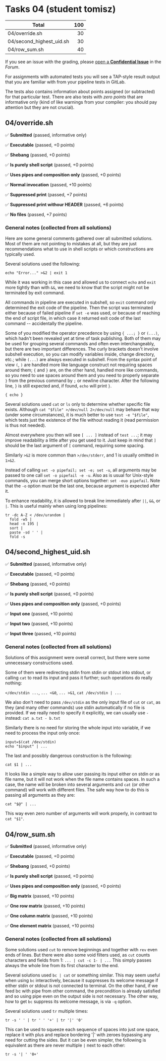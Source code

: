 # Tasks 04 (student tomisz)

| Total                                            |   100 |
|--------------------------------------------------|------:|
| 04/override.sh                                   |    30 |
| 04/second_highest_uid.sh                         |    30 |
| 04/row_sum.sh                                    |    40 |

If you see an issue with the grading, please
[open a **Confidential Issue**](https://gitlab.mff.cuni.cz/teaching/nswi177/2022/common/forum/-/issues/new?issue[confidential]=true&issue[title]=Grading+Tasks+04)
in the _Forum_.


For assignments with automated tests you will see a TAP-style result output
that you are familiar with from your pipeline tests in GitLab.

The tests also contains information about points assigned (or subtracted)
for that particular test. There are also tests with _zero points_ that
are informative only (kind of like warnings from your compiler: you
should pay attention but they are not crucial).

## 04/override.sh

✅ **Submitted** (passed, informative only)

✅ **Executable** (passed, +0 points)

✅ **Shebang** (passed, +0 points)

✅ **Is purely shell script** (passed, +0 points)

✅ **Uses pipes and composition only** (passed, +0 points)

✅ **Normal invocation** (passed, +10 points)

✅ **Suppressed print** (passed, +7 points)

✅ **Suppressed print withour HEADER** (passed, +6 points)

✅ **No files** (passed, +7 points)



### General notes (collected from all solutions)

Here are some general comments gathered over all submitted solutions. Most of
them are not pointing to mistakes at all, but they are just recommendations
what to use in shell scripts or which constructions are typically used.


Several solutions used the following:

```
echo "Error..." >&2 | exit 1
```

While it was working in this case and allowed us to connect `echo` and `exit`
more tightly than with `&&`, we need to know that the script might not be
terminated by exit command.

All commands in pipeline are executed in subshell, so `exit` command only
determined the exit code of the pipeline. Then the script was terminated either
because of failed pipeline if `set -e` was used, or because of reaching the end
of script file, in which case it returned exit code of the last command --
accidentally the pipeline.


Some of you modified the operator precedence by using `{ ...; }` or `(...)`,
which hadn't been revealed yet at time of task publishing. Both of them may be
used for grouping several commands and often even interchangeably, but there are
two important differences. The curly brackets doesn't involve subshell
execution, so you can modify variables inside, change directory, etc.; while
`(...)` are always executed in subshell. From the syntax point of view `(`, `)`
are handled more like language construct not requiring spaces around them; `{`
and `}` are, on the other hand, handled more like commands, so you need to use
spaces around them and you need to properly separate `}` from the previous
command by `;` or newline character. After the following line, `}` is still
expected and, if found, `echo` will print `}`.

```
{ echo }
```

Several solutions used `cat` or `ls` only to determine whether specific file
exists. Although `cat "$file" >/dev/null 2>/dev/null` may behave that way (under
some circumstances), it is much better to use `test -e "$file"`, which tests
just the existence of the file without reading it (read permission is thus not
needed).

Almost everywhere you then will see `[ ... ]` instead of `test ...`; it may
improve readability a little after you get used to it. Just keep in mind that
`]` should be the last argument of `[` command, requiring some spacing.

Similarly `>&2` is more common than `>/dev/stderr`, and 1 is usually omitted in
`1>&2`.


Instead of calling `set -o pipefail; set -e; set -u`, all arguments may be
passed to one call `set -o pipefail -e -u`. Also as is usual for Unix-style
commands, you can merge short options together: `set -euo pipefail`. Note that
the `-o` option must be the last one, because argument is expected after it.


To enhance readability, it is allowed to break line immediately after `||`,
`&&`, or `|`. This is useful mainly when using long pipelines:

```
tr -dc A-Z < /dev/urandom |
  fold -w5 |
  head -n 195 |
  sort |
  paste -sd ' ' |
  fold -s
```


## 04/second_highest_uid.sh

✅ **Submitted** (passed, informative only)

✅ **Executable** (passed, +0 points)

✅ **Shebang** (passed, +0 points)

✅ **Is purely shell script** (passed, +0 points)

✅ **Uses pipes and composition only** (passed, +0 points)

✅ **Input one** (passed, +10 points)

✅ **Input two** (passed, +10 points)

✅ **Input three** (passed, +10 points)



### General notes (collected from all solutions)

Solutions of this assignment were overall correct,
but there were some unnecessary constructions used.

Some of them were redirecting stdin from stdin or stdout into stdout, or calling
`cat` to read its input and pass it further; such operations do really nothing:

`</dev/stdin ...`, `... <&0`, `... >&1`, `cat /dev/stdin | ...`

We also don't need to pass `/dev/stdin` as the only input file of `cut` or
`cat`, as they (and many other commands) use stdin automatically if no file is
provided. If we really need to specify it explicitly, we can usually use `-`
instead: `cat a.txt - b.txt`


Similarly there is no need for storing the whole input into variable, if we
need to process the input only once:

```
input=$(cat /dev/stdin)
echo "$input" | ...
```

The last and possibly dangerous construction is the following:

`cat $1 | ...`

It looks like a simple way to allow user passing its input either on stdin
or as file name, but it will not work when the file name contains spaces.
In such a case, the name will be broken into several arguments and `cat`
(or other command) will work with different files.
The safe way how to do this is passing all arguments as they are:

`cat "$@" | ...`

This way even zero number of arguments will work properly, in contrast to `cat "$1"`.


## 04/row_sum.sh

✅ **Submitted** (passed, informative only)

✅ **Executable** (passed, +0 points)

✅ **Shebang** (passed, +0 points)

✅ **Is purely shell script** (passed, +0 points)

✅ **Uses pipes and composition only** (passed, +0 points)

✅ **Big matrix** (passed, +10 points)

✅ **One row matrix** (passed, +10 points)

✅ **One column matrix** (passed, +10 points)

✅ **One element matrix** (passed, +10 points)



### General notes (collected from all solutions)

Some solutions used `cut` to remove beginnings and together with `rev` even
ends of lines. But there were also some void filters used, as `cut` counts
characters and fields from 1: `... | cut -c 1- | ...`
This simply passes always the whole line from its first character to the end.


Several solutions used `bc | cat` or something similar. This may seem useful
when using `bc` interactively, because it suppresses its welcome message if
either stdin or stdout is not connected to terminal. On the other hand, if we
feed bc with pipe from other command, the precondition is already satisfied and
so using pipe even on the output side is not necessary. The other way, how to
get `bc` suppress its welcome message, is via `-q` option.


Several solutions used `tr` multiple times:

```
tr -s ' ' | tr ' ' '+' | tr '|' '0'
```

This can be used to squeeze each sequence of spaces into just one space,
replace it with plus and replace bordering '|' with zeroes bypassing any need
for cutting the sides. But it can be even simpler, the following is equivalent
as there are never multiple `|` next to each other:

```
tr -s '| ' '0+'
```


